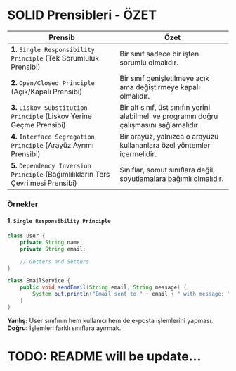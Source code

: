 # SOLID Prensibleri - ÖZET

|Prensib | Özet |
|---|---|
|**1.** `Single Responsibility Principle` (Tek Sorumluluk Prensibi)|Bir sınıf sadece bir işten sorumlu olmalıdır.|
|**2.** `Open/Closed Principle` (Açık/Kapalı Prensibi)|Bir sınıf genişletilmeye açık ama değiştirmeye kapalı olmalıdır.|
|**3.** `Liskov Substitution Principle` (Liskov Yerine Geçme Prensibi)|Bir alt sınıf, üst sınıfın yerini alabilmeli ve programın doğru çalışmasını sağlamalıdır.|
|**4.** `Interface Segregation Principle` (Arayüz Ayrımı Prensibi)|Bir arayüz, yalnızca o arayüzü kullananlara özel yöntemler içermelidir.|
|**5.** `Dependency Inversion Principle` (Bağımlılıkların Ters Çevrilmesi Prensibi)|Sınıflar, somut sınıflara değil, soyutlamalara bağımlı olmalıdır.|

### Örnekler

#### **1.** `Single Responsibility Principle`
```java
class User {
    private String name;
    private String email;

    // Getters and Setters
}

class EmailService {
    public void sendEmail(String email, String message) {
        System.out.println("Email sent to " + email + " with message: " + message);
    }
}
```

**Yanlış:** User sınıfının hem kullanıcı hem de e-posta işlemlerini yapması.
**Doğru:** İşlemleri farklı sınıflara ayırmak.

# TODO: README will be update...
